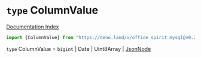 # `type` ColumnValue

[Documentation Index](../README.md)

```ts
import {ColumnValue} from "https://deno.land/x/office_spirit_mysql@v0.21.1/mod.ts"
```

`type` ColumnValue = `bigint` | Date | Uint8Array | [JsonNode](../type.JsonNode/README.md)